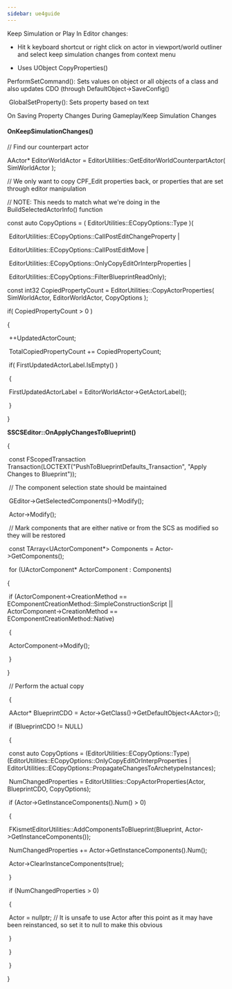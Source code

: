 ```yaml
---
sidebar: ue4guide
---
```

Keep Simulation or Play In Editor changes:

- Hit k keyboard shortcut or right click on actor in viewport/world outliner and select keep simulation changes from context menu

- Uses UObject CopyProperties()

PerformSetCommand(): Sets values on object or all objects of a class and also updates CDO (through DefaultObject->SaveConfig()

​ GlobalSetProperty(): Sets property based on text

On Saving Property Changes During Gameplay/Keep Simulation Changes

#### **OnKeepSimulationChanges()**

// Find our counterpart actor

AActor\* EditorWorldActor = EditorUtilities::GetEditorWorldCounterpartActor( SimWorldActor );

// We only want to copy CPF_Edit properties back, or properties that are set through editor manipulation

// NOTE: This needs to match what we're doing in the BuildSelectedActorInfo() function

const auto CopyOptions = ( EditorUtilities::ECopyOptions::Type )(

​ EditorUtilities::ECopyOptions::CallPostEditChangeProperty |

​ EditorUtilities::ECopyOptions::CallPostEditMove |

​ EditorUtilities::ECopyOptions::OnlyCopyEditOrInterpProperties |

​ EditorUtilities::ECopyOptions::FilterBlueprintReadOnly);

const int32 CopiedPropertyCount = EditorUtilities::CopyActorProperties( SimWorldActor, EditorWorldActor, CopyOptions );

if( CopiedPropertyCount > 0 )

{

​ ++UpdatedActorCount;

​ TotalCopiedPropertyCount += CopiedPropertyCount;

​ if( FirstUpdatedActorLabel.IsEmpty() )

​ {

​ FirstUpdatedActorLabel = EditorWorldActor->GetActorLabel();

​ }

}

**SSCSEditor::OnApplyChangesToBlueprint()**

{

​ const FScopedTransaction Transaction(LOCTEXT("PushToBlueprintDefaults_Transaction", "Apply Changes to Blueprint"));

​ // The component selection state should be maintained

​ GEditor->GetSelectedComponents()->Modify();

​ Actor->Modify();

​ // Mark components that are either native or from the SCS as modified so they will be restored

​ const TArray&lt;UActorComponent\*> Components = Actor->GetComponents();

​ for (UActorComponent\* ActorComponent : Components)

{

​ if (ActorComponent->CreationMethod == EComponentCreationMethod::SimpleConstructionScript || ActorComponent->CreationMethod == EComponentCreationMethod::Native)

​ {

​ ActorComponent->Modify();

​ }

}

​ // Perform the actual copy

​ {

​ AActor\* BlueprintCDO = Actor->GetClass()->GetDefaultObject&lt;AActor>();

​ if (BlueprintCDO != NULL)

​ {

​ const auto CopyOptions = (EditorUtilities::ECopyOptions::Type)(EditorUtilities::ECopyOptions::OnlyCopyEditOrInterpProperties | EditorUtilities::ECopyOptions::PropagateChangesToArchetypeInstances);

​ NumChangedProperties = EditorUtilities::CopyActorProperties(Actor, BlueprintCDO, CopyOptions);

​ if (Actor->GetInstanceComponents().Num() > 0)

​ {

​ FKismetEditorUtilities::AddComponentsToBlueprint(Blueprint, Actor->GetInstanceComponents());

​ NumChangedProperties += Actor->GetInstanceComponents().Num();

​ Actor->ClearInstanceComponents(true);

​ }

​ if (NumChangedProperties > 0)

​ {

​ Actor = nullptr; // It is unsafe to use Actor after this point as it may have been reinstanced, so set it to null to make this obvious

​ }

​ }

​ }

}
